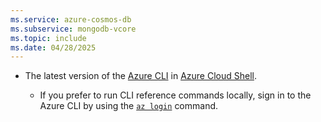 ```yaml
---
ms.service: azure-cosmos-db
ms.subservice: mongodb-vcore
ms.topic: include
ms.date: 04/28/2025
---
```


- The latest version of the [Azure CLI](/cli/azure) in [Azure Cloud Shell](/azure/cloud-shell).

  - If you prefer to run CLI reference commands locally, sign in to the Azure CLI by using the [`az login`](/cli/azure/reference-index#az-login) command.
